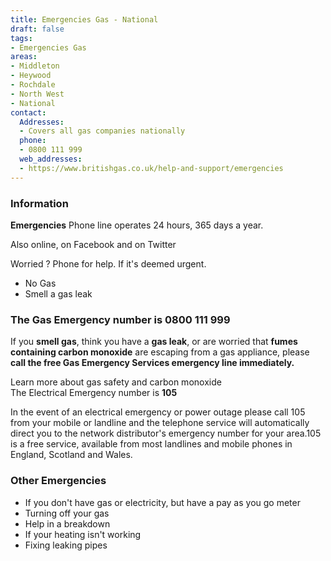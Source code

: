 ```yaml
---
title: Emergencies Gas - National
draft: false
tags:
- Emergencies Gas
areas:
- Middleton
- Heywood
- Rochdale
- North West
- National
contact:
  Addresses:
  - Covers all gas companies nationally
  phone:
  - 0800 111 999
  web_addresses:
  - https://www.britishgas.co.uk/help-and-support/emergencies
---
```

### Information
**Emergencies**
Phone line operates 24 hours, 365 days a year. 

Also online, on Facebook and on Twitter

Worried ? Phone for help. If it's deemed urgent.  
- No Gas  
- Smell a gas leak  

### The Gas Emergency number is 0800 111 999

If you **smell gas**, think you have a **gas leak**, or are worried that **fumes containing carbon monoxide** are escaping from a gas appliance, please **call the free Gas Emergency Services emergency line immediately.**

 Learn more about gas safety and carbon monoxide  
The Electrical Emergency number is **105**

In the event of an electrical emergency or power outage please call 105 from your mobile or landline and the telephone service will automatically direct you to the network distributor's emergency number for your area.105 is a free service, available from most landlines and mobile phones in England, Scotland and Wales.

### Other Emergencies  
- If you don't have gas or electricity, but have a pay as you go meter  
- Turning off your gas  
- Help in a breakdown  
- If your heating isn't working  
- Fixing leaking pipes